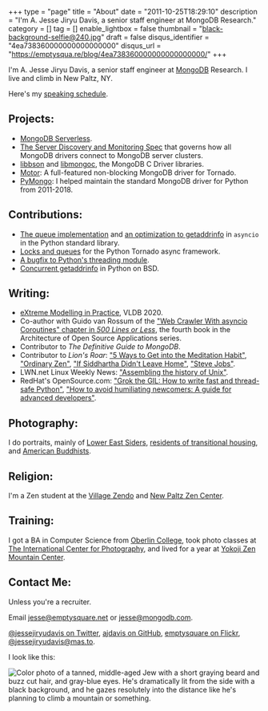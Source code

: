 +++
type = "page"
title = "About"
date = "2011-10-25T18:29:10"
description = "I'm A. Jesse Jiryu Davis, a senior staff engineer at MongoDB Research."
category = []
tag = []
enable_lightbox = false
thumbnail = "black-background-selfie@240.jpg"
draft = false
disqus_identifier = "4ea738360000000000000000"
disqus_url = "https://emptysqua.re/blog/4ea738360000000000000000/"
+++

I'm A. Jesse Jiryu Davis, a senior staff engineer at [MongoDB](http://mongodb.com) Research. I live and climb in New Paltz, NY.

Here's my [speaking schedule](/speaking/).

## Projects:

*   [MongoDB Serverless](https://www.mongodb.com/blog/post/introducing-serverless-instances-mongodb-atlas-now-available-preview).
*   [The Server Discovery and Monitoring Spec](https://github.com/mongodb/specifications/blob/master/source/server-discovery-and-monitoring/server-monitoring.rst) that governs how all MongoDB drivers connect to MongoDB server clusters.
*   [libbson](https://github.com/mongodb/libbson) and [libmongoc](https://github.com/mongodb/mongo-c-driver), the MongoDB C Driver libraries.
*   [Motor](https://motor.rtfd.io/): A full-featured non-blocking MongoDB driver for Tornado.
*   [PyMongo](http://pypi.python.org/pypi/pymongo/): I helped maintain the standard MongoDB driver for Python from 2011-2018.

## Contributions:

*   [The queue implementation](https://docs.python.org/3/library/asyncio-queue.html) and [an optimization to getaddrinfo](https://github.com/python/asyncio/commit/39c135baf73762830148236da622787052efba19) in `asyncio` in the Python standard library.
*   [Locks and queues](http://www.tornadoweb.org/en/stable/releases/v4.2.0.html#new-modules-tornado-locks-and-tornado-queues) for the Python Tornado async framework.
*   [A bugfix to Python's threading module](http://bugs.python.org/issue18418).
*   [Concurrent getaddrinfo](http://bugs.python.org/issue25924) in Python on BSD.

## Writing:

*   [eXtreme Modelling in Practice](https://arxiv.org/abs/2006.00915), VLDB 2020.
*   Co-author with Guido van Rossum of the ["Web Crawler With asyncio Coroutines" chapter in _500 Lines or Less_](/architecture-open-source-applications-500-lines-published), the fourth book in the Architecture of Open Source Applications series.
*   Contributor to _The Definitive Guide to MongoDB_.
*   Contributor to _Lion's Roar_: ["5 Ways to Get into the Meditation Habit"](https://www.lionsroar.com/5-ways-to-get-into-the-meditation-habit/), ["Ordinary Zen"](http://www.lionsroar.com/what-might-ordinary-zen-look-like/), ["If Siddhartha Didn't Leave Home"](http://www.lionsroar.com/siddhartha-didnt-leave-home/), ["Steve Jobs"](http://www.lionsroar.com/aaron-sorkin-shows-us-a-brutal-hero-in-steve-jobs/).
*   LWN.net Linux Weekly News: ["Assembling the history of Unix"](https://lwn.net/Articles/725297/).
*   RedHat's OpenSource.com: ["Grok the GIL: How to write fast and thread-safe Python"](https://opensource.com/article/17/4/grok-gil), ["How to avoid humiliating newcomers: A guide for advanced developers"](https://opensource.com/article/18/3/avoid-humiliating-newcomers).

## Photography:

I do portraits, mainly of [Lower East Siders](http://portfolio.emptysqua.re/portraits), [residents of transitional housing](http://portfolio.emptysqua.re/transitional-housing), and [American Buddhists](http://portfolio.emptysqua.re/new-york-zen).

## Religion:

I'm a Zen student at the [Village Zendo](http://villagezendo.org) and [New Paltz Zen Center](https://www.npzc.org/).

## Training:

I got a BA in Computer Science from [Oberlin College](http://oberlin.edu), took photo classes at [The International Center for Photography](http://icp.org), and lived for a year at [Yokoji Zen Mountain Center](http://zmc.org).

## Contact Me:

Unless you're a recruiter.

Email [jesse@emptysquare.net](mailto:jesse@emptysquare.net) or [jesse@mongodb.com](mailto:jesse@mongodb.com).

[@jessejiryudavis on Twitter](http://twitter.com/jessejiryudavis), [ajdavis on GitHub](http://github.com/ajdavis), [emptysquare on Flickr](http://flickr.com/photos/emptysquare), [@jessejiryudavis@mas.to](https://mas.to/@jessejiryudavis).

I look like this:

![Color photo of a tanned, middle-aged Jew with a short graying beard and buzz cut hair, and gray-blue eyes. He's dramatically lit from the side with a black background, and he gazes resolutely into the distance like he's planning to climb a mountain or something.](black-background-selfie.jpg)
